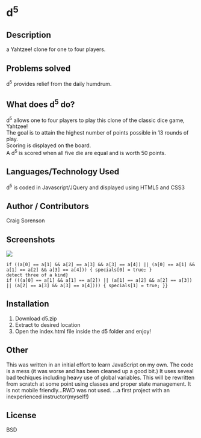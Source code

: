 <!-- Project title -->
# d<sup>5</sup>
<!-- Description -->
## Description
a Yahtzee! clone for one to four players.
<!-- Problem app solves -->
## Problems solved
d<sup>5</sup> provides relief from the daily humdrum.
<!-- What does app do? -->
## What does d<sup>5</sup> do?
d<sup>5</sup> allows one to four players to play this clone of the classic dice game, Yahtzee!<br>
The goal is to attain the highest number of points possible in 13 rounds of play.<br>
Scoring is displayed on the board.<br>
A d<sup>5</sup> is scored when all five die are equal and is worth 50 points.
<!-- ToC (optional) -->
<!-- Tech/Languages used -->
## Languages/Technology Used
d<sup>5</sup> is coded in Javascript/JQuery and displayed using HTML5 and CSS3
<!-- Contributions -->
## Author / Contributors
Craig Sorenson
<!-- Screenshots -->
## Screenshots
<img src="/projects/d5/assets/img/ss01-s.png" /><br />
<!-- Code snippets -->
``` detect fullhouse}
if ((a[0] == a[1] && a[2] == a[3] && a[3] == a[4]) || (a[0] == a[1] && a[1] == a[2] && a[3] == a[4])) { specials[0] = true; }
detect three of a kind}
if (((a[0] == a[1] && a[1] == a[2]) || (a[1] == a[2] && a[2] == a[3]) || (a[2] == a[3] && a[3] == a[4]))) { specials[1] = true; }}
```
<!-- How to install -->
## Installation
1) Download d5.zip
2) Extract to desired location
3) Open the index.html file inside the d5 folder and enjoy!

## Other
This was written in an initial effort to learn JavaScript on my own. The code is a mess (it was worse and has been cleaned up a good bit.) It uses seveal bad techiques including heavy use of global variables. This will be rewritten from scratch at some point using classes and proper state management.
It is not mobile friendly...RWD was not used.
...a first project with an inexperienced instructor(myself!)
<!-- License/Badge -->
## License
BSD
